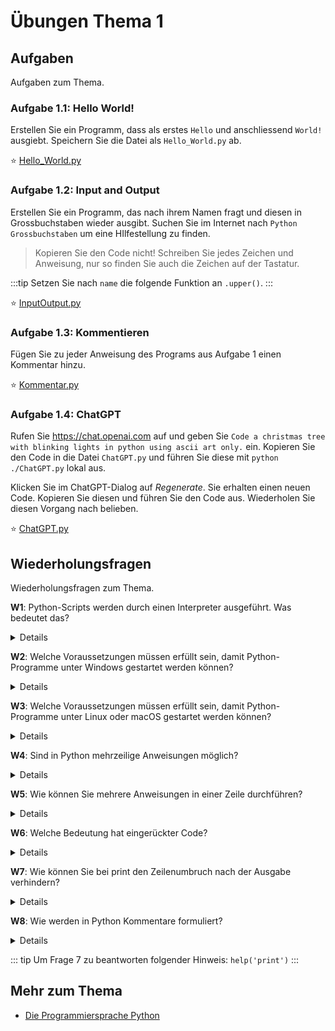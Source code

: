 # Übungen Thema 1

## Aufgaben

Aufgaben zum Thema.

### Aufgabe 1.1: Hello World!

Erstellen Sie ein Programm, dass als erstes `Hello` und anschliessend `World!` ausgiebt. Speichern Sie die Datei als `Hello_World.py` ab.

⭐ [Hello_World.py](https://github.com/janikvonrotz/python.casa/blob/main/topic-1/Hello_World.py)

### Aufgabe 1.2: Input and Output

Erstellen Sie ein Programm, das nach ihrem Namen fragt und diesen in Grossbuchstaben wieder ausgibt. Suchen Sie im Internet nach `Python Grossbuchstaben` um eine HIlfestellung zu finden.

> Kopieren Sie den Code nicht! Schreiben Sie jedes Zeichen und Anweisung, nur so finden Sie auch die Zeichen auf der Tastatur. 

:::tip
Setzen Sie nach `name` die folgende Funktion an `.upper()`. 
:::

⭐ [InputOutput.py](https://github.com/janikvonrotz/python.casa/blob/main/topic-1/InputOutput.py)

### Aufgabe 1.3: Kommentieren

Fügen Sie zu jeder Anweisung des Programs aus Aufgabe 1 einen Kommentar hinzu.

⭐ [Kommentar.py](https://github.com/janikvonrotz/python.casa/blob/main/topic-1/Kommentar.py)

### Aufgabe 1.4: ChatGPT

Rufen Sie <https://chat.openai.com> auf und geben Sie `Code a christmas tree with blinking lights in python using ascii art only.` ein. Kopieren Sie den Code in die Datei `ChatGPT.py` und führen Sie diese mit `python ./ChatGPT.py` lokal aus.

Klicken Sie im ChatGPT-Dialog auf *Regenerate*. Sie erhalten einen neuen Code. Kopieren Sie diesen und führen Sie den Code aus. Wiederholen Sie diesen Vorgang nach belieben.

⭐ [ChatGPT.py](https://github.com/janikvonrotz/python.casa/blob/main/topic-1/ChatGPT.py)

## Wiederholungsfragen

Wiederholungsfragen zum Thema.

**W1**: Python-Scripts werden durch einen Interpreter ausgeführt. Was bedeutet das?

<details>
Python-Scripts müssen vor der Ausführung nicht kompiliert werden. Stattdessen liest python.exe bzw. python3 den Code (also gewissermaßen einen Text mit Python-Anweisungen) direkt aus der Script-Datei und führt ihn aus. python.exe bzw. python3 werden deswegen als Interpreter bezeichnet.
</details>

**W2**: Welche Voraussetzungen müssen erfüllt sein, damit Python-Programme unter Windows gestartet werden können?

<details>
Das Python-Script muss die Endung *.py aufweisen. Außerdem muss natürlich Python (also das Programm python.exe) installiert sein.
</details>

**W3**: Welche Voraussetzungen müssen erfüllt sein, damit Python-Programme unter Linux oder macOS gestartet werden können?

<details>
Das Shebang muss im Datei Header sein.
Die Datei muss ausführbar sein (chmod +x)
Python installiert und das Skript ist im Arbeitsordner.
</details>

**W4**: Sind in Python mehrzeilige Anweisungen möglich?

<details>
Mehrzeilige Anweisungen sind möglich. Bei offenen Klammern ist in mehrzeiligen Anweisungen nicht einmal eine Kennzeichnung notwendig. Wenn aus der Struktur des Codes hingegen nicht klar hervorgeht, dass die aktuelle Zeile unvollständig ist und in der nächsten Zeile fortgesetzt wird, dann müssen Sie das Zeichen \ als Indikator für die mehrzeilige Konstruktion verwenden.
</details>

**W5**: Wie können Sie mehrere Anweisungen in einer Zeile durchführen?

<details>
Um mehrere Anweisungen in einer Zeile auszuführen, trennen Sie Sie durch Semikola – also z. B. a=3; print(a).
</details>

**W6**: Welche Bedeutung hat eingerückter Code?

<details>
In Python wird die Struktur von Code in Verzweigungen, Schleifen und Funktionen nicht durch geschwungene Klammern definiert, sondern durch Einrückungen. Die Einrückungen sind daher zwingend erforderlich. Die übliche Einrücktiefe beträgt vier Zeichen pro Ebene.
</details>

**W7**: Wie können Sie bei print den Zeilenumbruch nach der Ausgabe verhindern?

<details>
print(x, end='') gibt den Inhalt der Variablen x ohne einen nachfolgenden Zeilenumbruch aus.
</details>

**W8**: Wie werden in Python Kommentare formuliert?

<details>
Kommentare werden in Python mit dem Zeichen # eingeleitet und gelten bis zum Ende der Zeile. Mehrzeilige Kommentare beginnen wie mehrzeilige Zeichenketten mit """ und enden mit """.
</details>

::: tip
Um Frage 7 zu beantworten folgender Hinweis: `help('print')`
:::

## Mehr zum Thema

* [Die Programmiersprache Python](http://openbook.rheinwerk-verlag.de/python/02_001.html#u2)